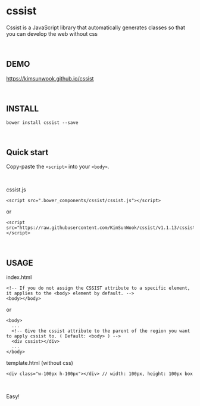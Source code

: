cssist
=======

Cssist is a JavaScript library that automatically generates classes so that you can develop the web without css

<br/>

DEMO
-------
<!-- https://kimsunwook.github.io/cssist/index.html -->
https://kimsunwook.github.io/cssist

<br/>

INSTALL
-------

```
bower install cssist --save
```

<br/>

Quick start
-------

Copy-paste the ```<script>``` into your ```<body>```.

<br/>

cssist.js

```
<script src=".bower_components/cssist/cssist.js"></script>
```
or
```
<script src="https://raw.githubusercontent.com/KimSunWook/cssist/v1.1.13/cssist.js"></script>
```

<br/>

USAGE
-----

index.html
```
<!-- If you do not assign the CSSIST attribute to a specific element, it applies to the <body> element by default. -->
<body></body>
```
or
```
<body>
  ...
  <!-- Give the cssist attribute to the parent of the region you want to apply cssist to. ( Default: <body> ) -->
  <div cssist></div>
  ...
</body>
```

template.html (without css)
```
<div class="w-100px h-100px"></div> // width: 100px, height: 100px box
```

<br/>

Easy!
